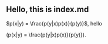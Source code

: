 ## Hello, this is index.md

$p(x|y) = \frac{p(y|x)p(x)}{p(y)}$, hello

\(p(x|y) = \frac{p(y|x)p(x)}{p(y)}\).